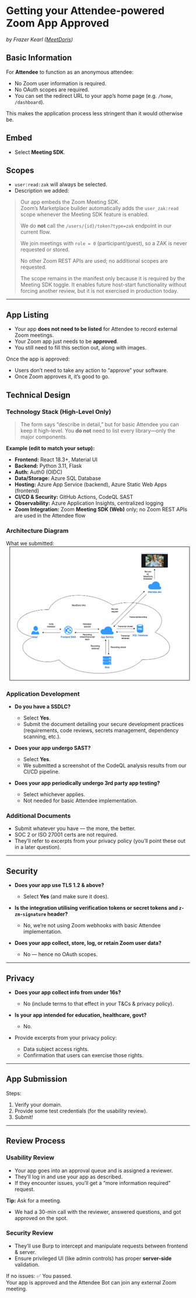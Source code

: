 # Getting your Attendee-powered Zoom App Approved
*by Frazer Kearl ([MeetDoris](https://meetdoris.com/))*

## Basic Information

For **Attendee** to function as an anonymous attendee:  
- No Zoom user information is required.  
- No OAuth scopes are required.  
- You can set the redirect URL to your app’s home page (e.g. `/home`, `/dashboard`).  

This makes the application process less stringent than it would otherwise be.

## Embed

- Select **Meeting SDK**.

## Scopes

- `user:read:zak` will always be selected.  
- Description we added:  

> Our app embeds the Zoom Meeting SDK.  
> Zoom’s Marketplace builder automatically adds the `user_zak:read` scope whenever the Meeting SDK feature is enabled.  
>
> We do **not** call the `/users/{id}/token?type=zak` endpoint in our current flow.  
>
> We join meetings with `role = 0` (participant/guest), so a ZAK is never requested or stored.  
>
> No other Zoom REST APIs are used; no additional scopes are requested.  
>
> The scope remains in the manifest only because it is required by the Meeting SDK toggle. It enables future host-start functionality without forcing another review, but it is not exercised in production today.

---

## App Listing

- Your app **does not need to be listed** for Attendee to record external Zoom meetings.  
- Your Zoom app just needs to be **approved**.  
- You still need to fill this section out, along with images.  

Once the app is approved:  
- Users don’t need to take any action to “approve” your software.  
- Once Zoom approves it, it’s good to go.

## Technical Design

### Technology Stack (High-Level Only)
> The form says “describe in detail,” but for basic Attendee you can keep it high-level. You **do not** need to list every library—only the major components.

**Example (edit to match your setup):**
- **Frontend:** React 18.3+, Material UI  
- **Backend:** Python 3.11, Flask  
- **Auth:** Auth0 (OIDC)  
- **Data/Storage:** Azure SQL Database  
- **Hosting:** Azure App Service (backend), Azure Static Web Apps (frontend)  
- **CI/CD & Security:** GitHub Actions, CodeQL SAST  
- **Observability:** Azure Application Insights, centralized logging  
- **Zoom Integration:** Zoom **Meeting SDK (Web)** only; no Zoom REST APIs are used in the Attendee flow

### Architecture Diagram
What we submitted:
![Architecture Diagram Example](/static/images/zoom_app_review_architecture_diagram_example.png)

### Application Development
- **Do you have a SSDLC?**  
  - Select **Yes**.  
  - Submit the document detailing your secure development practices (requirements, code reviews, secrets management, dependency scanning, etc.).

- **Does your app undergo SAST?**  
  - Select **Yes**.  
  - We submitted a screenshot of the CodeQL analysis results from our CI/CD pipeline.

- **Does your app periodically undergo 3rd party app testing?**  
  - Select whichever applies.  
  - Not needed for basic Attendee implementation.

### Additional Documents
- Submit whatever you have — the more, the better.  
- SOC 2 or ISO 27001 certs are not required.  
- They’ll refer to excerpts from your privacy policy (you’ll point these out in a later question).

---

## Security

- **Does your app use TLS 1.2 & above?**  
  - Select **Yes** (and make sure it does).

- **Is the integration utilising verification tokens or secret tokens and `z-zm-signature` header?**  
  - No, we’re not using Zoom webhooks with basic Attendee implementation.

- **Does your app collect, store, log, or retain Zoom user data?**  
  - No — hence no OAuth scopes.

---

## Privacy

- **Does your app collect info from under 16s?**  
  - No (include terms to that effect in your T&Cs & privacy policy).

- **Is your app intended for education, healthcare, govt?**  
  - No.

- Provide excerpts from your privacy policy:  
  - Data subject access rights.  
  - Confirmation that users can exercise those rights.

---

## App Submission

Steps:  
1. Verify your domain.  
2. Provide some test credentials (for the usability review).  
3. Submit!

---

## Review Process

### Usability Review
- Your app goes into an approval queue and is assigned a reviewer.  
- They’ll log in and use your app as described.  
- If they encounter issues, you’ll get a “more information required” request.

**Tip:** Ask for a meeting.  
- We had a 30-min call with the reviewer, answered questions, and got approved on the spot.

### Security Review
- They’ll use Burp to intercept and manipulate requests between frontend & server.  
- Ensure privileged UI (like admin controls) has proper **server-side** validation.

If no issues: ✅ You passed.  
Your app is approved and the Attendee Bot can join any external Zoom meeting.